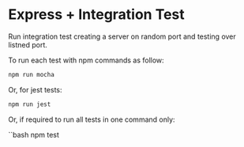 # Express + Integration Test

Run integration test creating a server on random port and testing over listned port.

To run each test with npm commands as follow:

```bash
npm run mocha
```

Or, for jest tests:

```bash
npm run jest
```

Or, if required to run all tests in one command only:

``bash
npm test
```
